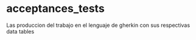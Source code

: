 # acceptances_tests

Las produccion del trabajo en el lenguaje de gherkin con sus respectivas data tables
